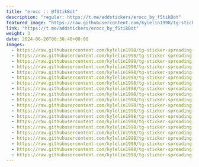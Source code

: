 ```yaml
---
title: "erocc :: @fStikBot"
description: "regular: https://t.me/addstickers/erocc_by_fStikBot"
featured_image: "https://raw.githubusercontent.com/kylelin1998/tg-sticker-spreading-worldwide-images/main/img/49a62ccf-2c08-48d6-b378-d695a0b4840c.jpg"
link: "https://t.me/addstickers/erocc_by_fStikBot"
weight: 3
date: 2024-06-20T08:38:48+08:00
images:
  - https://raw.githubusercontent.com/kylelin1998/tg-sticker-spreading-worldwide-images/main/img/49a62ccf-2c08-48d6-b378-d695a0b4840c.jpg
  - https://raw.githubusercontent.com/kylelin1998/tg-sticker-spreading-worldwide-images/main/img/37ac0c0b-4dbf-4a55-bb02-5968f4f9b1b3.jpg
  - https://raw.githubusercontent.com/kylelin1998/tg-sticker-spreading-worldwide-images/main/img/c8390ed2-983b-4b2a-9769-686e36cbe4e2.jpg
  - https://raw.githubusercontent.com/kylelin1998/tg-sticker-spreading-worldwide-images/main/img/c06b131a-bab8-4bec-8f99-45f57c005430.jpg
  - https://raw.githubusercontent.com/kylelin1998/tg-sticker-spreading-worldwide-images/main/img/0567ba17-dc3c-48d7-8b92-7ed55d2787ae.jpg
  - https://raw.githubusercontent.com/kylelin1998/tg-sticker-spreading-worldwide-images/main/img/afcfa0e8-5801-4a95-88c8-d8acf2d00187.jpg
  - https://raw.githubusercontent.com/kylelin1998/tg-sticker-spreading-worldwide-images/main/img/50968711-e302-4817-a24b-de646920839a.jpg
  - https://raw.githubusercontent.com/kylelin1998/tg-sticker-spreading-worldwide-images/main/img/62615798-6f28-4b6a-997b-4a70fdb4bdf5.jpg
  - https://raw.githubusercontent.com/kylelin1998/tg-sticker-spreading-worldwide-images/main/img/2a4c5794-1d77-4810-8d99-57ab716592ef.jpg
  - https://raw.githubusercontent.com/kylelin1998/tg-sticker-spreading-worldwide-images/main/img/af1c5aed-7524-41b9-b248-d59109e94c48.jpg
  - https://raw.githubusercontent.com/kylelin1998/tg-sticker-spreading-worldwide-images/main/img/1553182c-35a7-40b6-ad3e-55dac0be2e3d.jpg
  - https://raw.githubusercontent.com/kylelin1998/tg-sticker-spreading-worldwide-images/main/img/a4bcf7db-33b1-41fa-a43f-901b47665613.jpg
  - https://raw.githubusercontent.com/kylelin1998/tg-sticker-spreading-worldwide-images/main/img/732046bd-ef55-4887-8d47-20e40e1041c8.jpg
  - https://raw.githubusercontent.com/kylelin1998/tg-sticker-spreading-worldwide-images/main/img/b4365eb5-a8bf-476a-819d-9fed29ee4ac0.jpg
  - https://raw.githubusercontent.com/kylelin1998/tg-sticker-spreading-worldwide-images/main/img/58fecee6-5154-4311-ab7e-57873a0c81aa.jpg
  - https://raw.githubusercontent.com/kylelin1998/tg-sticker-spreading-worldwide-images/main/img/d875a27c-5ed0-43db-a86d-a406bed9cf83.jpg
  - https://raw.githubusercontent.com/kylelin1998/tg-sticker-spreading-worldwide-images/main/img/da1f59ad-02d1-4572-b9e9-38a8ff547d7e.jpg
  - https://raw.githubusercontent.com/kylelin1998/tg-sticker-spreading-worldwide-images/main/img/f85f6ded-9043-483a-899f-d8a429affd7d.jpg
  - https://raw.githubusercontent.com/kylelin1998/tg-sticker-spreading-worldwide-images/main/img/bb4f0628-31c5-49b8-8f99-78e77b88626a.jpg
  - https://raw.githubusercontent.com/kylelin1998/tg-sticker-spreading-worldwide-images/main/img/85dc24cf-99b1-43bc-a5e0-d1decbe0ad39.jpg
---
```

